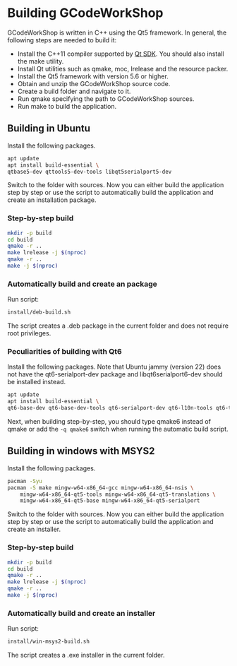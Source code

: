 Building GCodeWorkShop
======================

GCodeWorkShop is written in C++ using the Qt5 framework. In general,
the following steps are needed to build it:

- Install the C++11 compiler supported by [Qt SDK][1]. You should also
  install the make utility.
- Install Qt utilities such as qmake, moc, lrelease and the resource packer.
- Install the Qt5 framework with version 5.6 or higher.
- Obtain and unzip the GCodeWorkShop source code.
- Create a build folder and navigate to it.
- Run qmake specifying the path to GCodeWorkShop sources.
- Run make to build the application.


Building in Ubuntu
------------------

Install the following packages.

```sh
apt update
apt install build-essential \
qtbase5-dev qttools5-dev-tools libqt5serialport5-dev
```

Switch to the folder with sources. Now you can either build the application
step by step or use the script to automatically build the application and
create an installation package.


### Step-by-step build

```sh
mkdir -p build
cd build
qmake -r ..
make lrelease -j $(nproc)
qmake -r ..
make -j $(nproc)
```


### Automatically build and create an package

Run script:

```sh
install/deb-build.sh
```

The script creates a .deb package in the current folder and does not require
root privileges.


### Peculiarities of building with Qt6

Install the following packages. Note that Ubuntu jammy (version 22) does not
have the qt6-serialport-dev package and libqt6serialport6-dev should be
installed instead.

```sh
apt update
apt install build-essential \
qt6-base-dev qt6-base-dev-tools qt6-serialport-dev qt6-l10n-tools qt6-translations-l10n
```

Next, when building step-by-step, you should type qmake6 instead of qmake
or add the `-q qmake6` switch when running the automatic build script.


Building in windows with MSYS2
------------------------------

Install the following packages.

```sh
pacman -Syu
pacman -S make mingw-w64-x86_64-gcc mingw-w64-x86_64-nsis \
    mingw-w64-x86_64-qt5-tools mingw-w64-x86_64-qt5-translations \
    mingw-w64-x86_64-qt5-base mingw-w64-x86_64-qt5-serialport
```

Switch to the folder with sources. Now you can either build the application
step by step or use the script to automatically build the application and
create an installer.


### Step-by-step build

```sh
mkdir -p build
cd build
qmake -r ..
make lrelease -j $(nproc)
qmake -r ..
make -j $(nproc)
```


### Automatically build and create an installer

Run script:

```sh
install/win-msys2-build.sh
```

The script creates a .exe installer in the current folder.


[1]: https://doc.qt.io/qt-5/supported-platforms.html "Qt5 doc: supported platforms"
